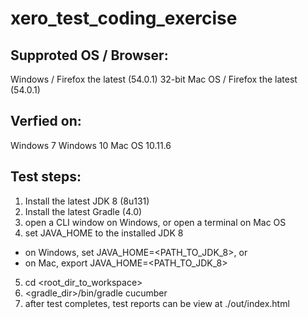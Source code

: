 # xero_test_coding_exercise

Supproted OS / Browser:
-----------------------
Windows / Firefox the latest (54.0.1) 32-bit
Mac OS / Firefox the latest (54.0.1)

Verfied on:
-----------
Windows 7
Windows 10
Mac OS 10.11.6

Test steps:
-----------
1. Install the latest JDK 8 (8u131)
2. Install the latest Gradle (4.0)
3. open a CLI window on Windows, or open a terminal on Mac OS
4. set JAVA_HOME to the installed JDK 8
- on Windows, set JAVA_HOME=<PATH_TO_JDK_8>, or
- on Mac, export JAVA_HOME=<PATH_TO_JDK_8>
5. cd <root_dir_to_workspace>
6. <gradle_dir>/bin/gradle cucumber
7. after test completes, test reports can be view at ./out/index.html
